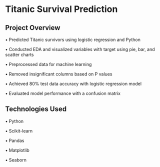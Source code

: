 # Titanic Survival Prediction
## Project Overview
• Predicted Titanic survivors using logistic regression and Python

• Conducted EDA and visualized variables with target using pie, bar, and scatter charts

• Preprocessed data for machine learning

• Removed insignificant columns based on P values

• Achieved 80% test data accuracy with logistic regression model

• Evaluated model performance with a confusion matrix

## Technologies Used
• Python

• Scikit-learn

• Pandas

• Matplotlib


• Seaborn
